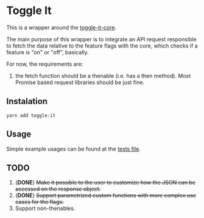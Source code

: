 # Toggle It

This is a wrapper around the [toggle-it-core](https://github.com/DanielsLuz/toggle-it-core).

The main purpose of this wrapper is to integrate an API request responsible to fetch the data
relative to the feature flags with the core, which checks if a feature is "on" or "off", basically.

For now, the requirements are:
1. the fetch function should be a thenable (i.e. has a then method). Most Promise based request libraries should be just fine.

## Instalation

```
yarn add toggle-it
```

## Usage

Simple example usages can be found at the [tests file](https://github.com/DanielsLuz/toggle-it/blob/master/__tests__/toggle-it.test.js).

## TODO

1. (**DONE**) ~~Make it possible to the user to customize how the JSON can be accessed on the response object.~~
2. (**DONE**) ~~Support parametrized custom functions with more complex use cases for the flags.~~
2. Support non-thenables.
